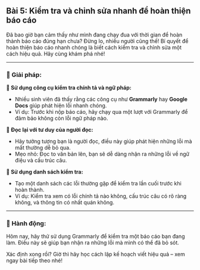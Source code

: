 ## Bài 5: Kiểm tra và chỉnh sửa nhanh để hoàn thiện báo cáo

Đã bao giờ bạn cảm thấy như mình đang chạy đua với thời gian để hoàn thành báo cáo đúng hạn chưa? Đừng lo, nhiều người cũng thế! Bí quyết để hoàn thiện báo cáo nhanh chóng là biết cách kiểm tra và chỉnh sửa một cách hiệu quả. Hãy cùng khám phá nhé!

---

### 📌 Giải pháp:

**🔹 Sử dụng công cụ kiểm tra chính tả và ngữ pháp:**

- Nhiều sinh viên đã thấy rằng các công cụ như **Grammarly** hay **Google Docs** giúp phát hiện lỗi nhanh chóng.  
- Ví dụ: Trước khi nộp báo cáo, hãy chạy qua một lượt với Grammarly để đảm bảo không còn lỗi ngữ pháp nào.

**🔹 Đọc lại với tư duy của người đọc:**

- Hãy tưởng tượng bạn là người đọc, điều này giúp phát hiện những lỗi mà mắt thường dễ bỏ qua.  
- Mẹo nhỏ: Đọc to văn bản lên, bạn sẽ dễ dàng nhận ra những lỗi về ngữ điệu và cấu trúc câu.

**🔹 Sử dụng danh sách kiểm tra:**

- Tạo một danh sách các lỗi thường gặp để kiểm tra lần cuối trước khi hoàn thành.  
- Ví dụ: Kiểm tra xem có lỗi chính tả nào không, cấu trúc câu có rõ ràng không, và thông tin có nhất quán không.

---

### 🚀 Hành động:

Hôm nay, hãy thử sử dụng Grammarly để kiểm tra một báo cáo bạn đang làm. Điều này sẽ giúp bạn nhận ra những lỗi mà mình có thể đã bỏ sót.

Xác định xong rồi? Giờ thì hãy học cách lập kế hoạch viết hiệu quả – xem ngay bài tiếp theo nhé!